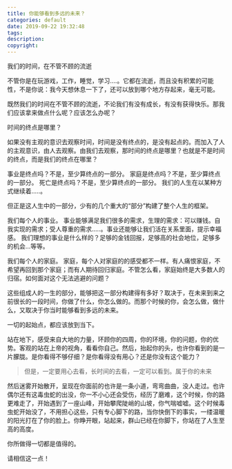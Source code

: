 ```yaml
---
title: 你能够看到多远的未来？
categories: default
date: 2019-09-22 19:32:48
tags:
description:
copyright:
---
```

我们的时间，在不管不顾的流逝

不管你是在玩游戏，工作，睡觉，学习....。它都在流逝，而且没有积累的可能性，不是你说：我今天想休息一下了，还可以放到哪个地方存起来，毫无可能。

既然我们的时间在不管不顾的流逝，不论我们有没有成长，有没有获得快乐。那我们应该拿来做点什么呢？应该怎么办呢？
<!-- more -->
时间的终点是哪里？

如果没有主观的意识去观察时间，时间是没有终点的，是没有起点的。而加入了人的主观意识，由人去观察。由我们去观察，那时间的终点是哪里？也就是不是时间的终点，而是我们的终点在哪里？

事业是终点吗？不是，至少算终点的一部分。
家庭是终点吗？不是，至少算终点的一部分。
死亡是终点吗？不是，至少算终点的一部分。
我们的人生在以某种方式继续着.....。

但正是这人生中的一部分，少有的几个重大的“部分”构建了整个人生的框架。

我们每个人的事业。
事业能够满足我们很多的需求，生理的需求：可以赚钱。自我实现的需求；受人尊重的需求.....。事业还能够让我们活在关系里面，提示幸福感。
我们理想的事业是什么样的？足够的金钱回报，足够高的社会地位，足够多的机会...等等。

我们每个人的家庭。
家庭，每个人对家庭的的感受都不一样。有人痛恨家庭，不希望再回到那个家庭；而有人期待回归家庭。不管怎么看，家庭始终是大多数人的归宿。如何面对这个无法逃避的问题？

这些组成人的一生的部分，能够把这一部分构建得有多好？取决于，在未来到来之前很长的一段时间，你做了什么，你怎么做的。而那个时候的你，会怎么做，做什么，又取决于你当时能够看到多远的未来。

一切的起始点，都应该放到当下。

站在地下，感受来自大地的力量，环顾你的四周，你的环境，你的问题，你的优势。客观的站在上帝的视角，看看你自己。然后，抬起你的头，也许你看到的是一片朦胧。是你看得不够仔细？是你看得没有用心？还是你没有这个能力？

> 但是，一定要用心去看，长时间的去看，一定可以看到。属于你的未来

然后迷雾开始散开，呈现在你面前的也许是一条小道，弯弯曲曲，没人走过。也许偶尔还有这毒虫蛇的出没，你一不小心还会受伤，经历了磨难，这个时候，你的路更难走了，开始遇到了一座山峰，开始攀爬陡峭的山坡，你气喘嘘嘘。这个时候毒虫蛇开始没了，不用担心这些，只有专心脚下的路，当你快倒下的事实，一缕温暖的阳光打在了你的脸上。你睁开眼，站起来，群山已经在你脚下，你站在了人生至高的高度。

你所做得一切都是值得的。

请相信这一点！
